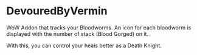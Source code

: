 # DevouredByVermin
WoW Addon that tracks your Bloodworms.
An icon for each bloodworm is displayed with the number of stack (Blood Gorged) on it.

With this, you can control your heals better as a Death Knight.

